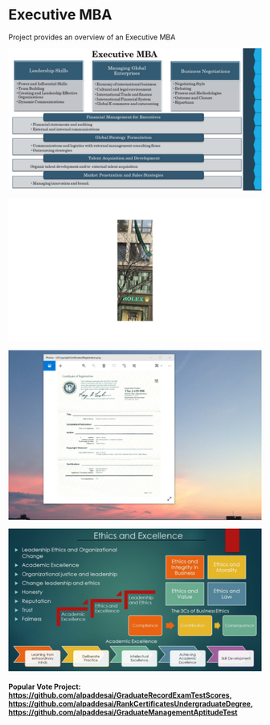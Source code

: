 # Executive MBA  

Project provides an overview of an Executive MBA

![image](ExecutiveMBA.jpg)

![image](Ilikedmytime.jpg)

![image](USCopyrightCertificate.png)

![image](Ethics.jpg)

#### Popular Vote Project: https://github.com/alpaddesai/GraduateRecordExamTestScores, https://github.com/alpaddesai/RankCertificatesUndergraduateDegree, https://github.com/alpaddesai/GraduateManagementAptitudeTest
